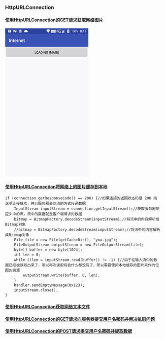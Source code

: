 ### HttpURLConnection
#### [使用HttpURLConnection的GET请求获取网络图片](https://github.com/ningbaoqi/ComputerNetWork/commit/85a1c924976b28f2bef8de1ae39f06d5a8f003ed)

![image](https://github.com/ningbaoqi/ComputerNetWork/blob/master/gif/b1.gif)

#### [使用HttpURLConnection将网络上的图片缓存到本地]()
```
if (connection.getResponseCode() == 200) {//如果连接的返回状态码是 200 则说明连接成功，并且服务器会以流的方式传递数据
    InputStream inputStream = connection.getInputStream();//获取服务器响应头中的流，流中的数据就是客户端请求的数据
    bitmap = BitmapFactory.decodeStream(inputStream);//将流中的内容解析成Bitmap对象
    //bitmap = BitmapFactory.decodeStream(inputStream);//将流中的内容解析成Bitmap对象
    File file = new File(getCacheDir(), "you.jpg");
    FileOutputStream outputStream = new FileOutputStream(file);
    byte[] buffer = new byte[1024];
    int len = 0;
    while ((len = inputStream.read(buffer)) != -1) {//由于在输入流中的数据已经被读取出来了，所以再次读取将会什么都没有了，所以需要使用本地缓存的图片来作为位图的资源
        outputStream.write(buffer, 0, len);
    }
    handler.sendEmptyMessage(0x123);
    inputStream.close();
}
```

#### [使用HttpURLConnection获取网络文本文件](https://github.com/ningbaoqi/ComputerNetWork/commit/b6ae7214f1d177106dfb79f46dd183b05d7078dc)
#### [使用HttpURLConnection的GET请求向服务器提交用户名密码并解决乱码问题](https://github.com/ningbaoqi/ComputerNetWork/commit/51cefc8c0f134e8cec3d2bf0672121f62a1b3a51)
#### [使用HttpURLConnection的POST请求提交用户名密码并提取数据](https://github.com/ningbaoqi/ComputerNetWork/commit/563f25c3cdb6842e05e26cc2d8e62c7a5480e9c8)
